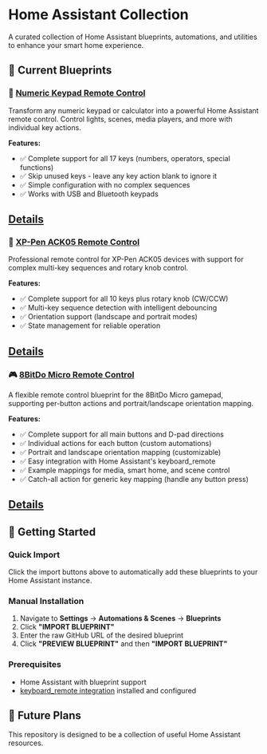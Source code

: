 # Home Assistant Collection

A curated collection of Home Assistant blueprints, automations, and utilities to enhance your smart home experience.

## 🎯 Current Blueprints

### 🔢 [Numeric Keypad Remote Control](./blueprints/numeric-keyboard/)
Transform any numeric keypad or calculator into a powerful Home Assistant remote control. Control lights, scenes, media players, and more with individual key actions.

**Features:**
- ✅ Complete support for all 17 keys (numbers, operators, special functions)
- ✅ Skip unused keys - leave any key action blank to ignore it
- ✅ Simple configuration with no complex sequences
- ✅ Works with USB and Bluetooth keypads

## [Details](./blueprints/numeric-keyboard/)

### 🎨 [XP-Pen ACK05 Remote Control](./blueprints/xp-pen/)
Professional remote control for XP-Pen ACK05 devices with support for complex multi-key sequences and rotary knob control.

**Features:**
- ✅ Complete support for all 10 keys plus rotary knob (CW/CCW)
- ✅ Multi-key sequence detection with intelligent debouncing
- ✅ Orientation support (landscape and portrait modes)
- ✅ State management for reliable operation

## [Details](./blueprints/xp-pen/)

### 🎮 [8BitDo Micro Remote Control](./blueprints/8bitdomicro/)
A flexible remote control blueprint for the 8BitDo Micro gamepad, supporting per-button actions and portrait/landscape orientation mapping.

**Features:**
- ✅ Complete support for all main buttons and D-pad directions
- ✅ Individual actions for each button (custom automations)
- ✅ Portrait and landscape orientation mapping (customizable)
- ✅ Easy integration with Home Assistant's keyboard_remote
- ✅ Example mappings for media, smart home, and scene control
- ✅ Catch-all action for generic key mapping (handle any button press)

## [Details](./blueprints/8bitdomicro/)

## 🚀 Getting Started

### Quick Import
Click the import buttons above to automatically add these blueprints to your Home Assistant instance.

### Manual Installation
1. Navigate to **Settings** → **Automations & Scenes** → **Blueprints**
2. Click **"IMPORT BLUEPRINT"**
3. Enter the raw GitHub URL of the desired blueprint
4. Click **"PREVIEW BLUEPRINT"** and then **"IMPORT BLUEPRINT"**

### Prerequisites
- Home Assistant with blueprint support
- [keyboard_remote integration](https://www.home-assistant.io/integrations/keyboard_remote/) installed and configured


## 🔮 Future Plans

This repository is designed to be a collection of useful Home Assistant resources.


